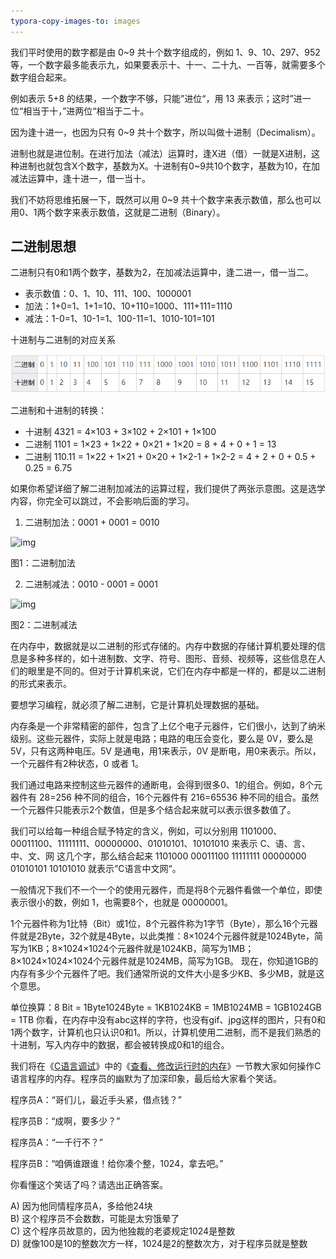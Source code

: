 ```yaml
---
typora-copy-images-to: images
---
```


我们平时使用的数字都是由 0~9 共十个数字组成的，例如 1、9、10、297、952 等，一个数字最多能表示九，如果要表示十、十一、二十九、一百等，就需要多个数字组合起来。

例如表示 5+8 的结果，一个数字不够，只能”进位“，用 13 来表示；这时”进一位“相当于十，”进两位“相当于二十。

因为逢十进一，也因为只有 0~9 共十个数字，所以叫做十进制（Decimalism）。

进制也就是进位制。在进行加法（减法）运算时，逢X进（借）一就是X进制，这种进制也就包含X个数字，基数为X。十进制有0~9共10个数字，基数为10，在加减法运算中，逢十进一，借一当十。

我们不妨将思维拓展一下，既然可以用 0~9 共十个数字来表示数值，那么也可以用0、1两个数字来表示数值，这就是二进制（Binary）。

## 二进制思想

二进制只有0和1两个数字，基数为2，在加减法运算中，逢二进一，借一当二。

- 表示数值：0、1、10、111、100、1000001
- 加法：1+0=1、1+1=10、10+110=1000、111+111=1110
- 减法：1-0=1、10-1=1、100-11=1、1010-101=101

十进制与二进制的对应关系

![1499683151693](images/1499683151693.png)

二进制和十进制的转换：

- 十进制 4321 = 4×103 + 3×102 + 2×101 + 1×100
- 二进制 1101 = 1×23 + 1×22 + 0×21 + 1×20 = 8 + 4 + 0 + 1 = 13
- 二进制 110.11 = 1×22 + 1×21 + 0×20 + 1×2-1 + 1×2-2 = 4 + 2 + 0 + 0.5 + 0.25 = 6.75

如果你希望详细了解二进制加减法的运算过程，我们提供了两张示意图。这是选学内容，你完全可以跳过，不会影响后面的学习。

1) 二进制加法：0001 + 0001 = 0010

![img](http://c.biancheng.net/cpp/uploads/allimg/150301/1-150301222213416.png)

图1：二进制加法

2) 二进制减法：0010 - 0001 = 0001

![img](http://c.biancheng.net/cpp/uploads/allimg/150301/1-150301221Z3M1.png)

图2：二进制减法

在内存中，数据就是以二进制的形式存储的。内存中数据的存储计算机要处理的信息是多种多样的，如十进制数、文字、符号、图形、音频、视频等，这些信息在人们的眼里是不同的。但对于计算机来说，它们在内存中都是一样的，都是以二进制的形式来表示。

要想学习编程，就必须了解二进制，它是计算机处理数据的基础。

内存条是一个非常精密的部件，包含了上亿个电子元器件，它们很小，达到了纳米级别。这些元器件，实际上就是电路；电路的电压会变化，要么是 0V，要么是 5V，只有这两种电压。5V 是通电，用1来表示，0V 是断电，用0来表示。所以，一个元器件有2种状态，0 或者 1。

我们通过电路来控制这些元器件的通断电，会得到很多0、1的组合。例如，8个元器件有 28=256 种不同的组合，16个元器件有 216=65536 种不同的组合。虽然一个元器件只能表示2个数值，但是多个结合起来就可以表示很多数值了。

我们可以给每一种组合赋予特定的含义，例如，可以分别用 1101000、00011100、11111111、00000000、01010101、10101010 来表示 C、语、言、中、文、网 这几个字，那么结合起来 1101000 00011100 11111111 00000000 01010101 10101010 就表示”C语言中文网“。

一般情况下我们不一个一个的使用元器件，而是将8个元器件看做一个单位，即使表示很小的数，例如 1，也需要8个，也就是 00000001。

1个元器件称为1比特（Bit）或1位，8个元器件称为1字节（Byte），那么16个元器件就是2Byte，32个就是4Byte，以此类推：8×1024个元器件就是1024Byte，简写为1KB；8×1024×1024个元器件就是1024KB，简写为1MB；8×1024×1024×1024个元器件就是1024MB，简写为1GB。
现在，你知道1GB的内存有多少个元器件了吧。我们通常所说的文件大小是多少KB、多少MB，就是这个意思。

单位换算：8 Bit = 1Byte1024Byte = 1KB1024KB = 1MB1024MB = 1GB1024GB = 1TB
你看，在内存中没有abc这样的字符，也没有gif、jpg这样的图片，只有0和1两个数字，计算机也只认识0和1。所以，计算机使用二进制，而不是我们熟悉的十进制，写入内存中的数据，都会被转换成0和1的组合。

我们将在《[C语言调试](http://c.biancheng.net/cpp/u/c23/)》中的《[查看、修改运行时的内存](http://c.biancheng.net/cpp/html/3132.html)》一节教大家如何操作C语言程序的内存。程序员的幽默为了加深印象，最后给大家看个笑话。

程序员A：“哥们儿，最近手头紧，借点钱？”

程序员B：“成啊，要多少？”

程序员A：“一千行不？”

程序员B：“咱俩谁跟谁！给你凑个整，1024，拿去吧。”

你看懂这个笑话了吗？请选出正确答案。

A) 因为他同情程序员A，多给他24块     
B) 这个程序员不会数数，可能是太穷饿晕了       
C) 这个程序员故意的，因为他独裁的老婆规定1024是整数       
D) 就像100是10的整数次方一样，1024是2的整数次方，对于程序员就是整数